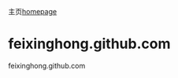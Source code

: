 主页<a href="http://feixinghong.github.io/">homepage </a>
# feixinghong.github.com 
 feixinghong.github.com 
